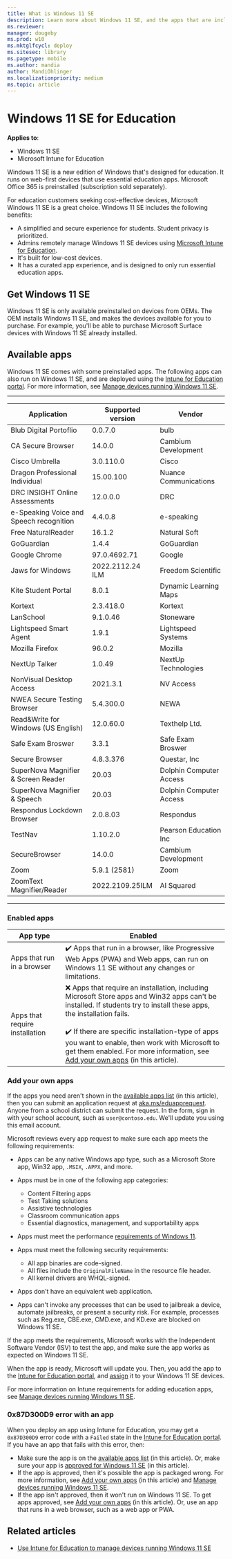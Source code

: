 ```yaml
---
title: What is Windows 11 SE
description: Learn more about Windows 11 SE, and the apps that are included with the operating system. Read about the features IT professionals and administrators should know about Windows 11 SE. Add and deploy your apps using Microsoft Intune for Education.
ms.reviewer: 
manager: dougeby
ms.prod: w10
ms.mktglfcycl: deploy
ms.sitesec: library
ms.pagetype: mobile
ms.author: mandia
author: MandiOhlinger
ms.localizationpriority: medium
ms.topic: article
---
```


# Windows 11 SE for Education

**Applies to**:

- Windows 11 SE
- Microsoft Intune for Education

Windows 11 SE is a new edition of Windows that's designed for education. It runs on web-first devices that use essential education apps. Microsoft Office 365 is preinstalled (subscription sold separately).

For education customers seeking cost-effective devices, Microsoft Windows 11 SE is a great choice. Windows 11 SE includes the following benefits:

- A simplified and secure experience for students. Student privacy is prioritized.
- Admins remotely manage Windows 11 SE devices using [Microsoft Intune for Education](/intune-education/what-is-intune-for-education).
- It's built for low-cost devices.
- It has a curated app experience, and is designed to only run essential education apps.

## Get Windows 11 SE

Windows 11 SE is only available preinstalled on devices from OEMs. The OEM installs Windows 11 SE, and makes the devices available for you to purchase. For example, you'll be able to purchase Microsoft Surface devices with Windows 11 SE already installed.

## Available apps

Windows 11 SE comes with some preinstalled apps. The following apps can also run on Windows 11 SE, and are deployed using the [Intune for Education portal](https://intuneeducation.portal.azure.com). For more information, see [Manage devices running Windows 11 SE](/intune-education/windows-11-se-overview).

---
| Application | Supported version | Vendor |
| --- | --- | --- |
|Blub Digital Portoflio                 |0.0.7.0         |bulb                 |
|CA Secure Browser                      |14.0.0          |Cambium Development  |
|Cisco Umbrella                         |3.0.110.0       |Cisco                |
|Dragon Professional Individual         |15.00.100       |Nuance Communications|
|DRC INSIGHT Online Assessments         |12.0.0.0        |DRC                  |
|e-Speaking Voice and Speech recognition|4.4.0.8         |e-speaking           |
|Free NaturalReader                     |16.1.2          |Natural Soft         |
|GoGuardian                             |1.4.4           |GoGuardian           |
|Google Chrome                          |97.0.4692.71    |Google               |
|Jaws for Windows                       |2022.2112.24 ILM|Freedom Scientific   |
|Kite Student Portal                    | 8.0.1          | Dynamic Learning Maps|
|Kortext                                |2.3.418.0       |Kortext              |
|LanSchool                              |9.1.0.46        |Stoneware            |
|Lightspeed Smart Agent                 |1.9.1           |Lightspeed Systems   |
|Mozilla Firefox                        |96.0.2          |Mozilla              |
|NextUp Talker                          |1.0.49          |NextUp Technologies  |
|NonVisual Desktop Access               |2021.3.1        |NV Access            |
|NWEA Secure Testing Browser            |5.4.300.0       |NEWA                 |
|Read&Write for Windows (US English)    |12.0.60.0       |Texthelp Ltd.        |
|Safe Exam Broswer                      |3.3.1           |Safe Exam Broswer    |
|Secure Browser                         |4.8.3.376       |Questar, Inc         |
|SuperNova Magnifier & Screen Reader    | 20.03          | Dolphin Computer Access |
|SuperNova Magnifier & Speech           | 20.03          | Dolphin Computer Access |
|Respondus Lockdown Browser             |2.0.8.03        |Respondus            |
|TestNav                                |1.10.2.0        |Pearson Education Inc|
|SecureBrowser                          |14.0.0          |Cambium Development  |
|Zoom                                   |5.9.1 (2581)    |Zoom                 |
|ZoomText Magnifier/Reader              |2022.2109.25ILM | AI Squared          |
---

### Enabled apps

| App type | Enabled |
| --- | --- |
| Apps that run in a browser | ✔️ Apps that run in a browser, like Progressive Web Apps (PWA) and Web apps, can run on Windows 11 SE without any changes or limitations. |
| Apps that require installation | ❌ Apps that require an installation, including Microsoft Store apps and Win32 apps can't be installed. If students try to install these apps, the installation fails. <br/><br/>✔️ If there are specific installation-type of apps you want to enable, then work with Microsoft to get them enabled. For more information, see [Add your own apps](#add-your-own-apps) (in this article). |

### Add your own apps

If the apps you need aren't shown in the [available apps list](#available-apps) (in this article), then you can submit an application request at [aka.ms/eduapprequest](https://aka.ms/eduapprequest). Anyone from a school district can submit the request. In the form, sign in with your school account, such as `user@contoso.edu`. We'll update you using this email account.

Microsoft reviews every app request to make sure each app meets the following requirements:

- Apps can be any native Windows app type, such as a Microsoft Store app, Win32 app, `.MSIX`, `.APPX`, and more.

- Apps must be in one of the following app categories:​
  - Content Filtering apps​
  - Test Taking solutions​
  - Assistive technologies
  - Classroom communication apps​
  - Essential diagnostics, management, and supportability apps

- Apps must meet the performance [requirements of Windows 11](/windows/whats-new/windows-11-requirements).

- Apps must meet the following security requirements:
  - All app binaries are code-signed​.
  - All files include the `OriginalFileName` in the resource file header​.
  - All kernel drivers are WHQL-signed.

- Apps don't have an equivalent web application​.

- Apps can't invoke any processes that can be used to jailbreak a device, automate jailbreaks, or present a security risk. For example, processes such as Reg.exe, CBE.exe, CMD.exe, and KD.exe are blocked on Windows 11 SE.

If the app meets the requirements, Microsoft works with the Independent Software Vendor (ISV) to test the app, and make sure the app works as expected on Windows 11 SE.

When the app is ready, Microsoft will update you. Then, you add the app to the [Intune for Education portal](https://intuneeducation.portal.azure.com), and [assign](/intune-education/assign-apps) it to your Windows 11 SE devices.

For more information on Intune requirements for adding education apps, see [Manage devices running Windows 11 SE](/intune-education/windows-11-se-overview).

### 0x87D300D9 error with an app

When you deploy an app using Intune for Education, you may get a `0x87D300D9` error code with a `Failed` state in the [Intune for Education portal](https://intuneeducation.portal.azure.com). If you have an app that fails with this error, then:

- Make sure the app is on the [available apps list](#available-apps) (in this article). Or, make sure your app is [approved for Windows 11 SE](#add-your-own-apps) (in this article).
- If the app is approved, then it's possible the app is packaged wrong. For more information, see [Add your own apps](#add-your-own-apps) (in this article) and [Manage devices running Windows 11 SE](/intune-education/windows-11-se-overview).
- If the app isn't approved, then it won't run on Windows 11 SE. To get apps approved, see [Add your own apps](#add-your-own-apps) (in this article). Or, use an app that runs in a web browser, such as a web app or PWA.

## Related articles

- [Use Intune for Education to manage devices running Windows 11 SE](/intune-education/windows-11-se-overview)
